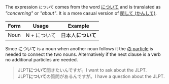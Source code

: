The expression `について` comes from the word [について](w1009780) and is translated as *"concerning"* or *"about"*. It is a more casual version of [関して (かんして)](TODO).

|Form|Usage|Example|
|-|-|-|
|Noun|N + について|日本人**について**|

Since について is a noun when another noun follows it the [の particle](178) is needed to connect the two nouns. Alternatively if the next clause is a verb no additional particles are needed.

>JLPT**について**聞きたいんですが。I want to ask about the JLPT.  
>JLPT**について**の質問があるんですが。I have a question about the JLPT.